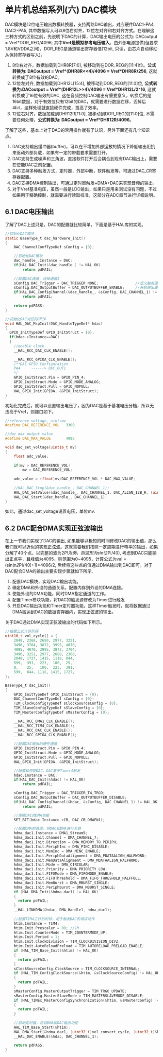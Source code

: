 # **单片机总结系列(六) DAC模块**

DAC模块是12位电压输出数模转换器，支持两路DAC输出，对应硬件DAC1-PA4, DAC2-PA5, 其中数据写入可以8位右对齐，12位左对齐和右对齐方式。在理解这三种方式的区别之前，先说明下DAC的计算，DAC输出电压的公式为: DACoutput = Vref\*DOR_REG/4096; 其中**Vref是模拟参考电压输入**，由外部电源提供(但要求1.8V和VDDA之间)，DOR_REG是通道输出寄存器值(12bit, 只读，由芯片自动移动从保持寄存器写入)。<br />
1. 8位右对齐，数据加载到DHR8R[7:0], 被移动到在DOR_REG的[11:4]位。**公式转换为: DACoutput = Vref\*(DHR8R<<4)/4096 = Vref\*DHR8R/256**, 这就转换成了8位有效的DAC。<br />
2. 12位左对齐, 数据加载到DHR12L[15:4], 被移动到DOR_REG的[11:0]位, **公式转换为:DACoutput = Vref\*(DHR12L>>4)/4096 = Vref\*DHR12L/2^16**, 这就转换成了16位有效的DAC, 这在音频控制DAC输出有重要意义，转换后的是16bit数据，对于有效位只有12bit的DAC，就需要进行数据右移，丢掉后4bit，这样处理就直接硬件完成，提高了效率。<br />
3. 12位右对齐，数据加载到DHR12R[11:0], 被移动到DOR_REG的[11:0]位, 不需要任何处理，**公式转换为: DACoutput = Vref\*DHR12R/4096**。<br />

了解了这些，基本上对于DAC的常用操作就有了认识，另外下面还有几个知识点。<br />

1. DAC支持输出缓冲器(buffer)，可以在不增加外部运放的情况下降低输出阻抗来驱动外部负载，如果有一定的带载要求需要打开。
2. DAC支持生成噪声和三角波，直接软件打开后会耦合到现有DAC输出上，需要在使能DAC之前配置。
3. DAC支持多种触发方式，定时器，外部中断，软件触发等，可通过DAC_CR寄存器配置。
4. DAC支持DMA控制输出，可通过定时器触发+DMA+DAC来实现音频的输出。
5. 对于Vref基准电压，虽然一般是LDO输出，如果只是用来测试没有问题，不过如果用于精确控制，就需要进行读取校准，这部分在ADC章节进行详细说明。

## **6.1 DAC电压输出**
了解了DAC上述只是，DAC的配置就比较简单，下面是基于HAL库的实现。
```c
//初始化DAC模块
static BaseType_t dac_hardware_init()
{
    DAC_ChannelConfTypeDef sConfig = {0};

    //初始化DAC模块
    dac_handle_.Instance = DAC;
    if(HAL_DAC_Init(&dac_handle_) != HAL_OK)
        return pdFAIL;
    
    //配置DAC通道，选择通道1
    sConfig.DAC_Trigger = DAC_TRIGGER_NONE;                 //定义触发源，软件触发
    sConfig.DAC_OutputBuffer = DAC_OUTPUTBUFFER_ENABLE;     //开启输出缓存器
    if(HAL_DAC_ConfigChannel(&dac_handle_, &sConfig, DAC_CHANNEL_1) != HAL_OK)
        return pdFAIL;
    
    return pdPASS;
}

//初始化DAC对应的GPIO
void HAL_DAC_MspInit(DAC_HandleTypeDef* hdac)
{
  GPIO_InitTypeDef GPIO_InitStruct = {0};
  if(hdac->Instance==DAC)
  {
    //enable clock
    __HAL_RCC_DAC_CLK_ENABLE();

    __HAL_RCC_GPIOA_CLK_ENABLE();
    /**DAC GPIO Configuration
    PA4     ------> DAC_OUT1
    */
    GPIO_InitStruct.Pin = GPIO_PIN_4;
    GPIO_InitStruct.Mode = GPIO_MODE_ANALOG;
    GPIO_InitStruct.Pull = GPIO_NOPULL;
    HAL_GPIO_Init(GPIOA, &GPIO_InitStruct);
}
```
初始化完成后，就可以设置输出电压了，因为DAC是基于基准电压分档，所以无法高于Vref，则接口如下。
```c
//reference voltage, uint:mv
#define DAC_REFERENCE_VOL   3300

//dac max output value
#define DAC_MAX_VALUE       4096

void dac_set_voltage(uint16_t mv)
{
    float adc_value;
    
    if(mv > DAC_REFERENCE_VOL)
        mv = DAC_REFERENCE_VOL;
    
    adc_value = (float)mv/DAC_REFERENCE_VOL * DAC_MAX_VALUE;
    
    //HAL_DAC_Stop(&dac_handle_, DAC_CHANNEL_1);
    HAL_DAC_SetValue(&dac_handle_, DAC_CHANNEL_1, DAC_ALIGN_12B_R, (uint32_t)adc_value); 
    HAL_DAC_Start(&dac_handle_, DAC_CHANNEL_1);
}
```
如此，通过dac_set_voltage设置电压，单位mv.

## **6.2 DAC配合DMA实现正弦波输出**
在上一节我们实现了DAC的输出, 如果能够以极短的时间修改DAC的输出值，那么我们就可以近似的实现正弦波。这就需要我们按照一定周期进行电平的输出，如果分解了40个点，以完整的波为2*PI为例，则波形为sin(2*PI/40), 考虑到DAC只能输出正点平，且峰值为4095，则范围为0~4095，计算公式为val = (sin(n*2*PI/40)+1)*4096/2, 后续将这些点的值通过DMA输出到DAC即可，对于DAC配合DMA的输出主要实现步骤就如下所示.<br />

1. 配置DAC模块，实现DAC输出功能。
2. 确定DMA和外设的通道关系，配置内存到外设的DMA连接。
3. 使能外设的DMA功能，同时DMA指定通道的工作。
4. 配置Timer模块功能，将DAC的触发源修改为Timer进行触发
5. 开启DAC输出功能和Timer定时器功能，这样Timer触发时，就将数据通过DMA搬运到DAC的数据寄存器内，实现正弦波的输出。

关于DAC通过DMA实现正弦波输出的代码如下所示。
```c
//根据公式计算所得
uint16_t vol_cycle[] = {
    2048, 2368, 2680, 2977, 3251,
    3496, 3704, 3872, 3995, 4070,
    4095, 4070, 3995, 3872, 3704,
    3496, 3251, 2977, 2680, 2368,
    2048, 1727, 1415, 1118, 844,
    599,  391,  223,  100,  25,
    0,    25,   100,  223,  391,
    599,  844, 1118, 1415, 1727,
};

BaseType_t dac_init()
{
    GPIO_InitTypeDef GPIO_InitStruct = {0};
    DAC_ChannelConfTypeDef sConfig = {0};
    TIM_ClockConfigTypeDef sClockSourceConfig = {0};
    TIM_SlaveConfigTypeDef sSlaveConfig = {0};
    TIM_MasterConfigTypeDef sMasterConfig = {0};

    __HAL_RCC_DMA1_CLK_ENABLE();
    __HAL_RCC_TIM4_CLK_ENABLE();
    __HAL_RCC_DAC_CLK_ENABLE();
    __HAL_RCC_GPIOA_CLK_ENABLE();
    
    //配置DAC输出的硬件通道
    GPIO_InitStruct.Pin = GPIO_PIN_4;
    GPIO_InitStruct.Mode = GPIO_MODE_ANALOG;
    GPIO_InitStruct.Pull = GPIO_NOPULL;
    HAL_GPIO_Init(GPIOA, &GPIO_InitStruct);

    //配置和使能DAC，DAC基于Timer4触发
    hdac.Instance = DAC;
    if(HAL_DAC_Init(&hdac) != HAL_OK)
        return pdFAIL;

    sConfig.DAC_Trigger = DAC_TRIGGER_T4_TRGO;
    sConfig.DAC_OutputBuffer = DAC_OUTPUTBUFFER_DISABLE;
    if(HAL_DAC_ConfigChannel(&hdac, &sConfig, DAC_CHANNEL_1) != HAL_OK)
        return pdFAIL;

    //使能DAC的DMA功能
    SET_BIT(hdac.Instance->CR, DAC_CR_DMAEN1);

    //配置DMA的通道，将DAC和DMA进行关联
    hdma_dac1.Instance = DMA1_Stream5;
    hdma_dac1.Init.Channel = DMA_CHANNEL_7;
    hdma_dac1.Init.Direction = DMA_MEMORY_TO_PERIPH;
    hdma_dac1.Init.PeriphInc = DMA_PINC_DISABLE;
    hdma_dac1.Init.MemInc = DMA_MINC_ENABLE;
    hdma_dac1.Init.PeriphDataAlignment = DMA_PDATAALIGN_HALFWORD;
    hdma_dac1.Init.MemDataAlignment = DMA_MDATAALIGN_HALFWORD;
    hdma_dac1.Init.Mode = DMA_CIRCULAR;
    hdma_dac1.Init.Priority = DMA_PRIORITY_LOW;
    hdma_dac1.Init.FIFOMode = DMA_FIFOMODE_ENABLE;
    hdma_dac1.Init.FIFOThreshold = DMA_FIFO_THRESHOLD_HALFFULL;
    hdma_dac1.Init.MemBurst = DMA_MBURST_SINGLE;
    hdma_dac1.Init.PeriphBurst = DMA_MBURST_SINGLE;
    if (HAL_DMA_Init(&hdma_dac1) != HAL_OK)
    {
      return pdFAIL;
    }
    __HAL_LINKDMA(&hdac, DMA_Handle1, hdma_dac1);
    
    //配置TIM4工作的时钟，用于触发DAC的请求动作
    htim.Instance = TIM4;
    htim.Init.Prescaler = 89; //1M
    htim.Init.CounterMode = TIM_COUNTERMODE_UP;
    htim.Init.Period = 1;
    htim.Init.ClockDivision = TIM_CLOCKDIVISION_DIV2;
    htim.Init.AutoReloadPreload = TIM_AUTORELOAD_PRELOAD_ENABLE;
    if (HAL_TIM_Base_Init(&htim) != HAL_OK)
    {
      return pdFAIL;
    }
    sClockSourceConfig.ClockSource = TIM_CLOCKSOURCE_INTERNAL;
    if (HAL_TIM_ConfigClockSource(&htim, &sClockSourceConfig) != HAL_OK)
    {
      return pdFAIL;
    }
    sMasterConfig.MasterOutputTrigger = TIM_TRGO_UPDATE;
    sMasterConfig.MasterSlaveMode = TIM_MASTERSLAVEMODE_DISABLE;
    if (HAL_TIMEx_MasterConfigSynchronization(&htim, &sMasterConfig) != HAL_OK)
    {
      return pdFAIL;
    }
    
    //启动定时器，启动DMA和DAC输出功能
    HAL_TIM_Base_Start(&htim);
    HAL_DMA_Start(&hdma_dac1, (uint32_t)vol_convert_cycle, (uint32_t)&hdac.Instance->DHR12R1, 40);
    __HAL_DAC_ENABLE(&hdac, DAC_CHANNEL_1);
     
    return pdPASS; 
}
```


